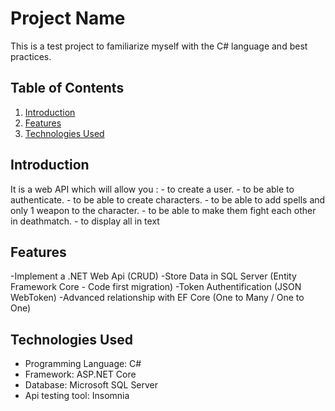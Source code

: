 # Project Name

This is a test project to familiarize myself with the C# language and best practices.

## Table of Contents

1. [Introduction](#introduction)
2. [Features](#features)
3. [Technologies Used](#technologies-used)

## Introduction

It is a web API which will allow you : 
    - to create a user.
    - to be able to authenticate.
    - to be able to create characters.
    - to be able to add spells and only 1 weapon to the character.
    - to be able to make them fight each other in deathmatch.
    - to display all in text

## Features

-Implement a .NET Web Api (CRUD)
-Store Data in SQL Server (Entity Framework Core - Code first migration)
-Token Authentification (JSON WebToken)
-Advanced relationship with EF Core (One to Many / One to One)

## Technologies Used

- Programming Language: C#
- Framework: ASP.NET Core
- Database: Microsoft SQL Server
- Api testing tool: Insomnia


